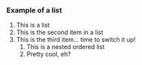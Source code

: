 ### Example of a list

1. This is a list
2. This is the second item in a list
3. This is the third item... time to switch it up!
   1. This is a nested ordered list
   2. Pretty cool, eh?